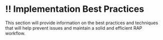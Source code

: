 # !! Implementation Best Practices

This section will provide information on the best practices and techniques that will help prevent issues and maintain a solid and efficient RAP workflow.

